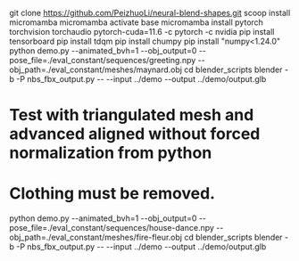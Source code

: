 git clone https://github.com/PeizhuoLi/neural-blend-shapes.git
scoop install micromamba
micromamba activate base
micromamba install pytorch torchvision torchaudio pytorch-cuda=11.6 -c pytorch -c nvidia
pip install tensorboard
pip install tdqm
pip install chumpy
pip install "numpy<1.24.0"
python demo.py --animated_bvh=1 --obj_output=0 --pose_file=./eval_constant/sequences/greeting.npy --obj_path=./eval_constant/meshes/maynard.obj 
cd blender_scripts
blender -b -P nbs_fbx_output.py -- --input ../demo --output ../demo/output.glb
# Test with triangulated mesh and advanced aligned without forced normalization from python
# Clothing must be removed.
python demo.py --animated_bvh=1 --obj_output=0 --pose_file=./eval_constant/sequences/house-dance.npy --obj_path=./eval_constant/meshes/fire-fleur.obj
cd blender_scripts
blender -b -P nbs_fbx_output.py -- --input ../demo --output ../demo/output.glb